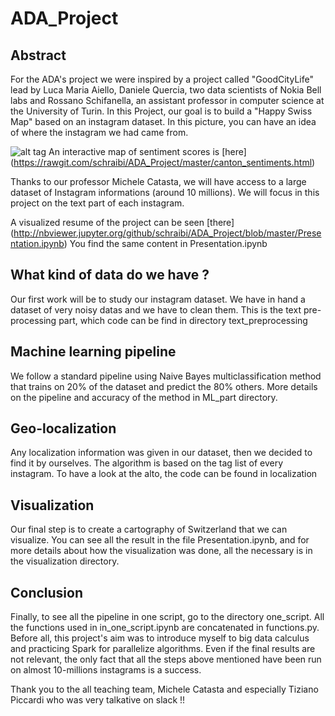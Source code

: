 # ADA_Project
## AbstractFor the ADA's project we were inspired by a project called "GoodCityLife" lead by Luca Maria Aiello, Daniele Quercia, two data scientists of Nokia Bell labs and Rossano Schifanella, an assistant professor in computer science at the University of Turin. In this Project, our goal is to build a "Happy Swiss Map" based on an instagram dataset. In this picture, you can have an idea of where the instagram we had came from.![alt tag](https://github.com/schraibi/ADA_Project/blob/master/visualization/pic/city_density.png) An interactive map of sentiment scores is [here] (https://rawgit.com/schraibi/ADA_Project/master/canton_sentiments.html)Thanks to our professor Michele Catasta, we will have access to a large dataset of Instagram informations (around 10 millions). We will focus in this project on the text part of each instagram.

A visualized resume of the project can be seen [there] (http://nbviewer.jupyter.org/github/schraibi/ADA_Project/blob/master/Presentation.ipynb) You find the same content in Presentation.ipynb## What kind of data do we have ?Our first work will be to study our instagram dataset. We have in hand a dataset of very noisy datas and we have to clean them. This is the text pre-processing part, which code can be find in directory text_preprocessing

## Machine learning pipeline

We follow a standard pipeline using Naive Bayes multiclassification method that trains on 20% of the dataset and predict the 80% others. More details on the pipeline and accuracy of the method in ML_part directory.## Geo-localizationAny localization information was given in our dataset, then we decided to find it by ourselves. The algorithm is based on the tag list of every instagram. To have a look at the alto, the code can be found in localization
## VisualizationOur final step is to create a cartography of Switzerland that we can visualize. You can see all the result in the file Presentation.ipynb, and for more details about how the visualization was done, all the necessary is in the visualization directory.

## Conclusion

Finally, to see all the pipeline in one script, go to the directory one_script. All the functions used in in_one_script.ipynb are concatenated in functions.py. Before all, this project's aim was to introduce myself to big data calculus and practicing Spark for parallelize algorithms. Even if the final results are not relevant, the only fact that all the steps above mentioned have been run on almost 10-millions instagrams is a success.

Thank you to the all teaching team, Michele Catasta and especially Tiziano Piccardi who was very talkative on slack !!